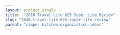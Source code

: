 ```yaml
---
layout: project_single
title:  "2016 Travel Lite 625 Super Lite Review"
slug: "2016-travel-lite-625-super-lite-review"
parent: "camper-kitchen-organization-ideas"
---
```

 